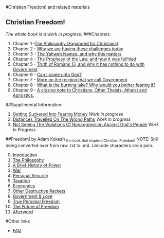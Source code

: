 #Christian Freedom! and related materials
## Christian Freedom! 
_The whole book is a work in progress._
###Chapters
 1. Chapter 1 -[The Philosophy (Expanded for Christians)](Books/ChristianFreedomByBrianWebb/Chapter01–ThePhilosophy_ExpandedForChristians.md)
 2. Chapter 2 - [Why we are having these challenges today]( Books/ChristianFreedomByBrianWebb/Chapter2–WhyWeAreHavingTheseChallengesToday.md)
 3. Chapter 3 - [The Yahweh Names, and why this matters]( Books/ChristianFreedomByBrianWebb/Chapter3–TheYahwehNamesAndWhyThisMatters.md)
 4. Chapter 4 - [The Prophesy of the Law, and how it was fulfilled](Books/ChristianFreedomByBrianWebb/Chapter4–TheProphesyOfTheLawAndHowItWasFulfilled.md)
 5. Chapter 5 - [Truth of Romans 13, and why it has nothing to do with Government](Books/ChristianFreedomByBrianWebb/Chapter5–TruthOfRomans13AndWhyItHasNothingToDoWithGovernment.md)
 6. Chapter 6 - [Can I come unto God?](Books/ChristianFreedomByBrianWebb/Chapter6–CanIComeUntoGod.md)
 7. Chapter 7 - [More on the religion that we call Government](Books/ChristianFreedomByBrianWebb/Chapter7–MoreOnTheReligionThatWeCallGovernment.md)
 8. Chapter 8 - [What is the burning lake? Why would you bother fearing it?](Books/ChristianFreedomByBrianWebb/Chapter8–WhatIsTheBurningLakeWhyWouldYouBotherFearingIt.md)
 9. Chapter 9 - [A closing note to Christians, Other Theists, Atheist and Agnostics.](Books/ChristianFreedomByBrianWebb/Chapter9–AClosingNoteToChristiansOtherTheistsAtheistAndAgnostics.md)

##Supplimental Information
 1. [Getting Suckered Into Fearing Money](Docs/GettingSuckeredIntoFearingMoney.md) _Work in progress_
 2. [Distances Travelled On The Wrong Paths](Docs/DistancesTravelledOnTheWrongPaths.md) _Work in progress_
 3. [Not Seeing The Violations Of Nonaggression Against God's People](Docs/NotSeeingTheViolationsOfNonaggressionAgainstGodsPeople.md) _Work In Progress_

##Freedom! by Adam Kokesh <sub>the book that inspired Christian Freedom!</sub>
NOTE: Still being converted over from raw .txt to .md. Unicode characters are a pain.

0. [Introduction](Books/Freedom-by-Adam-Kokesh/Freedom!%20by%20Adam%20Kokesh%20Introduction.md)
1. [The Philosophy](Books/Freedom-by-Adam-Kokesh/Freedom!%20by%20Adam%20Kokesh%20Ch01.md)
2. [A Brief History of Power](Books/Freedom-by-Adam-Kokesh/Freedom!%20by%20Adam%20Kokesh%20Ch02.md)
3. [War](Books/Freedom-by-Adam-Kokesh/Freedom!%20by%20Adam%20Kokesh%20Ch03.md)
4. [Personal Security](Books/Freedom-by-Adam-Kokesh/Freedom!%20by%20Adam%20Kokesh%20Ch04.md) 
5. [Taxation](Books/Freedom-by-Adam-Kokesh/Freedom!%20by%20Adam%20Kokesh%20Ch05.md) 
6. [Economics](Books/Freedom-by-Adam-Kokesh/Freedom!%20by%20Adam%20Kokesh%20Ch06.md) 
7. [Other Destructive Rackets](Books/Freedom-by-Adam-Kokesh/Freedom!%20by%20Adam%20Kokesh%20Ch07.md) 
8. [Government & Love](Books/Freedom-by-Adam-Kokesh/Freedom!%20by%20Adam%20Kokesh%20Ch08.md) 
9. [True Personal Freedom](Books/Freedom-by-Adam-Kokesh/Freedom!%20by%20Adam%20Kokesh%20Ch09.md) 
10. [The Future of Freedom](Books/Freedom-by-Adam-Kokesh/Freedom!%20by%20Adam%20Kokesh%20Ch10.md) 
11. [Afterword](Books/Freedom-by-Adam-Kokesh/Freedom!%20by%20Adam%20Kokesh%20Afterword.md) 

#Other links
* [FAQ](faq.md) 
